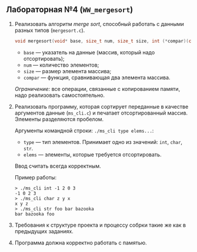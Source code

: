 ## Лабораторная №4 (`WW_mergesort`)

1. Реализовать алгоритм *merge sort*, способный работать с данными разных типов (`mergesort.c`).
    ```c
    void mergesort(void* base, size_t num, size_t size, int (*compar)(const void*,const void*));
    ```
    * `base` — указатель на данные (массив, который надо отсортировать);
    * `num` — количество элементов;
    * `size` — размер элемента массива;
    * `compar` — функция, сравнивающая два элемента массива.

    *Ограничение:* все операции, связанные с копированием памяти, надо реализовать самостоятельно.

2. Реализовать программу, которая сортирует переданные в качестве аргументов данные (`ms_cli.c`) и печатает отсортированный массив. Элементы разделяются пробелом.

    Аргументы командной строки: `./ms_cli type elems...`:
    * `type` — тип элементов. Принимает одно из значений: `int`, `char`, `str`.
    * `elems` — элементы, которые требуется отсортировать.

    Ввод считать всегда корректным.

    Пример работы:
    ```
    > ./ms_cli int -1 2 0 3
    -1 0 2 3
    > ./ms_cli char z y x
    x y z
    > ./ms_cli str foo bar bazooka
    bar bazooka foo
    ```

3. Требования к структуре проекта и процессу собрки такие же как в предыдущих заданиях.

4. Программа должна корректно работать с памятью.
